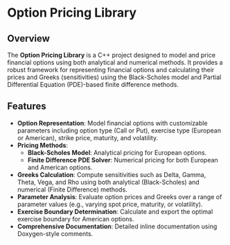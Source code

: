 # Option Pricing Library

## Overview

The **Option Pricing Library** is a C++ project designed to model and price financial options using both analytical and numerical methods. It provides a robust framework for representing financial options and calculating their prices and Greeks (sensitivities) using the Black-Scholes model and Partial Differential Equation (PDE)-based finite difference methods.

## Features

- **Option Representation**: Model financial options with customizable parameters including option type (Call or Put), exercise type (European or American), strike price, maturity, and volatility.
- **Pricing Methods**:
  - **Black-Scholes Model**: Analytical pricing for European options.
  - **Finite Difference PDE Solver**: Numerical pricing for both European and American options.
- **Greeks Calculation**: Compute sensitivities such as Delta, Gamma, Theta, Vega, and Rho using both analytical (Black-Scholes) and numerical (Finite Difference) methods.
- **Parameter Analysis**: Evaluate option prices and Greeks over a range of parameter values (e.g., varying spot price, maturity, or volatility).
- **Exercise Boundary Determination**: Calculate and export the optimal exercise boundary for American options.
- **Comprehensive Documentation**: Detailed inline documentation using Doxygen-style comments.
